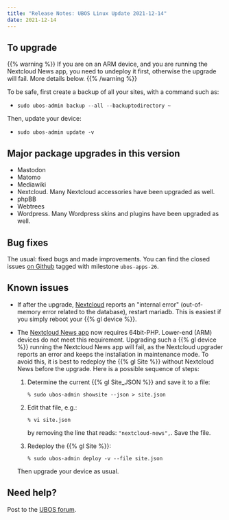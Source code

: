 ```yaml
---
title: "Release Notes: UBOS Linux Update 2021-12-14"
date: 2021-12-14
---
```


## To upgrade

{{% warning %}}
If you are on an ARM device, and you are running the Nextcloud News
app, you need to undeploy it first, otherwise the upgrade will fail.
More details below.
{{% /warning %}}

To be safe, first create a backup of all your sites, with a command such as:

* ``sudo ubos-admin backup --all --backuptodirectory ~``

Then, update your device:

* ``sudo ubos-admin update -v``

## Major package upgrades in this version

* Mastodon
* Matomo
* Mediawiki
* Nextcloud. Many Nextcloud accessories have been upgraded as well.
* phpBB
* Webtrees
* Wordpress. Many Wordpress skins and plugins have been upgraded as well.

## Bug fixes

The usual: fixed bugs and made improvements. You can find the closed issues
[on Github](https://github.com/uboslinux/) tagged with milestone ``ubos-apps-26``.

## Known issues

* If after the upgrade, [Nextcloud](https://nextcloud.com/) reports an "internal error"
  (out-of-memory error related to the database), restart mariadb. This is easiest if you
  simply reboot your {{% gl device %}}.

* The [Nextcloud News app](https://apps.nextcloud.com/apps/news) now requires
  64bit-PHP. Lower-end (ARM) devices do not meet this requirement. Upgrading such
  a {{% gl device %}} running the Nextcloud News app will fail, as the Nextcloud
  upgrader reports an error and keeps the installation in maintenance mode. To avoid this,
  it is best to redeploy the {{% gl Site %}} without Nextcloud News before the upgrade.
  Here is a possible sequence of steps:

  1. Determine the current {{% gl Site_JSON %}} and save it to a file:

     ```
     % sudo ubos-admin showsite --json > site.json
     ```

  1. Edit that file, e.g.:

     ```
     % vi site.json
     ```

     by removing the line that reads: ``"nextcloud-news",``. Save the file.

  1. Redeploy the {{% gl Site %}}:

     ```
     % sudo ubos-admin deploy -v --file site.json
     ```

  Then upgrade your device as usual.

## Need help?

Post to the [UBOS forum](https://forum.ubos.net/).



